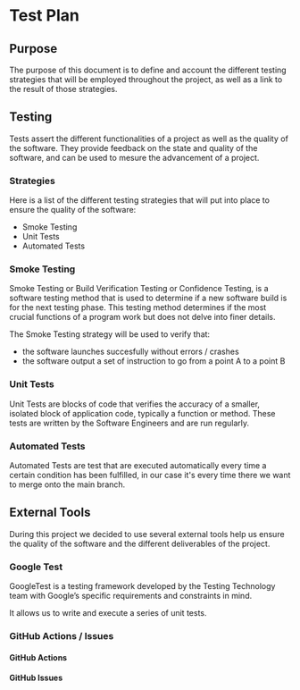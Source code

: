 # Test Plan

## Purpose

The purpose of this document is to define and account the different testing strategies that will be employed throughout the project, as well as a link to the result of those strategies.

## Testing

Tests assert the different functionalities of a project as well as the quality of the software. They provide feedback on the state and quality of the software, and can be used to mesure the advancement of a project.

### Strategies

Here is a list of the different testing strategies that will put into place to ensure the quality of the software:

- Smoke Testing
- Unit Tests
- Automated Tests

### Smoke Testing

Smoke Testing or Build Verification Testing or Confidence Testing, is a software testing method that is used to determine if a new software build is for the next testing phase. This testing method determines if the most crucial functions of a program work but does not delve into finer details.

The Smoke Testing strategy will be used to verify that:

- the software launches succesfully without errors / crashes
- the software output a set of instruction to go from a point A to a point B

### Unit Tests

Unit Tests are blocks of code that verifies the accuracy of a smaller, isolated block of application code, typically a function or method. These tests are written by the Software Engineers and are run regularly.

### Automated Tests

Automated Tests are test that are executed automatically every time a certain condition has been fulfilled, in our case it's every time there we want to merge onto the main branch.

## External Tools

During this project we decided to use several external tools help us ensure the quality of the software and the different deliverables of the project.

### Google Test

GoogleTest is a testing framework developed by the Testing Technology team with Google’s specific requirements and constraints in mind.

It allows us to write and execute a series of unit tests.

### GitHub Actions / Issues

#### GitHub Actions

#### GitHub Issues
